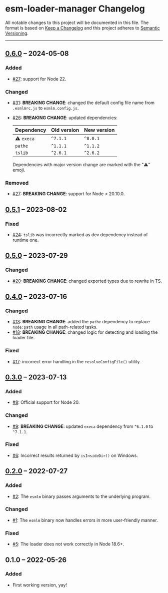 # esm-loader-manager Changelog

All notable changes to this project will be documented in this file.
The format is based on [Keep a Changelog](http://keepachangelog.com/)
and this project adheres to [Semantic Versioning](http://semver.org/).

---

## [0.6.0] – 2024-05-08
### Added
* [#27]: support for Node 22.

### Changed
* [#31]: **BREAKING CHANGE**: changed the default config file name from `.esmlmrc.js` to `esmlm.config.js`.
* [#26]: **BREAKING CHANGE**: updated dependencies:

	| Dependency | Old version | New version |
	| ---------- | ----------- | ----------- |
	| ⚠️ `execa`  | `^7.1.1`    | `^8.0.1`    |
	| `pathe`    | `^1.1.1`    | `^1.1.2`    |
	| `tslib`    | `^2.6.1`    | `^2.6.2`    |

	Dependencies with major version change are marked with the "⚠️" emoji.

### Removed
* [#27]: **BREAKING CHANGE**: support for Node < 20.10.0.


## [0.5.1] – 2023-08-02
### Fixed
* [#24]: `tslib` was incorrectly marked as dev dependency instead of runtime one.

## [0.5.0] – 2023-07-29
### Changed
* [#20]: **BREAKING CHANGE**: changed exported types due to rewrite in TS.

## [0.4.0] – 2023-07-16
### Changed
* [#13]: **BREAKING CHANGE**: added the `pathe` dependency to replace `node:path` usage in all path-related tasks.
* [#18]: **BREAKING CHANGE**: changed logic for detecting and loading the loader file.

### Fixed
* [#17]: incorrect error handling in the `resolveConfigFile()` utility.

## [0.3.0] – 2023-07-13
### Added
* [#8]: Official support for Node 20.

### Changed
* [#9]: **BREAKING CHANGE**: updated `execa` dependency from `^6.1.0` to `^7.1.1`.

### Fixed
* [#6]: Incorrect results returned by `isInsideDir()` on Windows.

## [0.2.0] – 2022-07-27
### Added
* [#2]: The `esmlm` binary passes arguments to the underlying program.

### Changed
* [#1]: The `esmlm` binary now handles errors in more user-friendly manner.

### Fixed
* [#5]: The loader does not work correctly in Node 18.6+.

## 0.1.0 – 2022-05-26
### Added
* First working version, yay!

[#1]: https://github.com/Comandeer/esm-loader-manager/issues/1
[#2]: https://github.com/Comandeer/esm-loader-manager/issues/2
[#5]: https://github.com/Comandeer/esm-loader-manager/issues/5
[#6]: https://github.com/Comandeer/esm-loader-manager/issues/6
[#8]: https://github.com/Comandeer/esm-loader-manager/issues/8
[#9]: https://github.com/Comandeer/esm-loader-manager/issues/9
[#13]: https://github.com/Comandeer/esm-loader-manager/issues/13
[#17]: https://github.com/Comandeer/esm-loader-manager/issues/17
[#18]: https://github.com/Comandeer/esm-loader-manager/issues/18
[#20]: https://github.com/Comandeer/esm-loader-manager/issues/20
[#24]: https://github.com/Comandeer/esm-loader-manager/issues/24
[#26]: https://github.com/Comandeer/esm-loader-manager/issues/26
[#27]: https://github.com/Comandeer/esm-loader-manager/issues/27
[#31]: https://github.com/Comandeer/esm-loader-manager/issues/31

[0.6.0]: https://github.com/Comandeer/esm-loader-manager/compare/v0.5.1...v0.6.0
[0.5.1]: https://github.com/Comandeer/esm-loader-manager/compare/v0.5.0...v0.5.1
[0.5.0]: https://github.com/Comandeer/esm-loader-manager/compare/v0.4.0...v0.5.0
[0.4.0]: https://github.com/Comandeer/esm-loader-manager/compare/v0.3.0...v0.4.0
[0.3.0]: https://github.com/Comandeer/esm-loader-manager/compare/v0.2.0...v0.3.0
[0.2.0]: https://github.com/Comandeer/esm-loader-manager/compare/v0.1.0...v0.2.0
